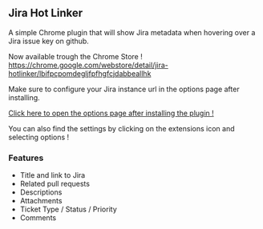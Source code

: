 ## Jira Hot Linker

A simple Chrome plugin that will show Jira metadata when hovering over a Jira issue key on github.

Now available trough the Chrome Store !  
https://chrome.google.com/webstore/detail/jira-hotlinker/lbifpcpomdegljfpfhgfcjdabbeallhk

Make sure to configure your Jira instance url in the options page after installing.  

[Click here to open the options page after installing the plugin !](https://chrome.google.com/webstore/detail/jira-hotlinker/lbifpcpomdegljfpfhgfcjdabbeallhk)

You can also find the settings by clicking on the extensions icon and selecting options !

### Features
- Title and link to Jira
- Related pull requests
- Descriptions
- Attachments
- Ticket Type / Status / Priority
- Comments
